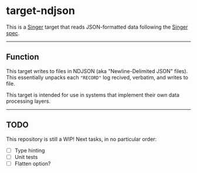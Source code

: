 # target-ndjson

This is a [Singer](https://singer.io) target that reads JSON-formatted data
following the [Singer spec](https://github.com/singer-io/getting-started/blob/master/SPEC.md).

---

## Function

This target writes to files in NDJSON (aka "Newline-Delimited JSON" files). This
essentially unpacks each `"RECORD"` log recived, verbatim, and writes to file.

This target is intended for use in systems that implement their own data
processing layers.

---

## TODO

This repository is still a WIP! Next tasks, in no particular order:

- [ ] Type hinting
- [ ] Unit tests
- [ ] Flatten option?
